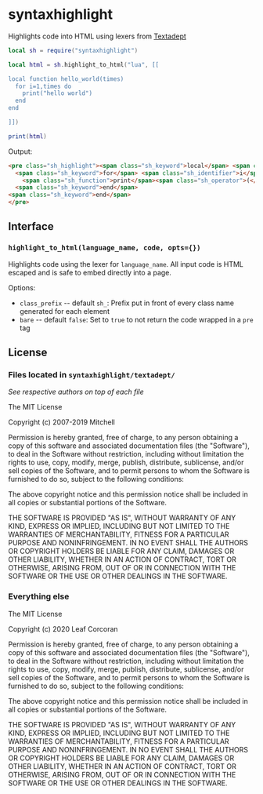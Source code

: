 
# syntaxhighlight

Highlights code into HTML using lexers from [Textadept](https://foicica.com/textadept/)


```lua
local sh = require("syntaxhighlight")

local html = sh.highlight_to_html("lua", [[

local function hello_world(times)
  for i=1,times do
    print("hello world")
  end
end

]])

print(html)
```


Output:


```html
<pre class="sh_highlight"><span class="sh_keyword">local</span> <span class="sh_keyword">function</span> <span class="sh_identifier">hello_world</span><span class="sh_operator">(</span><span class="sh_identifier">times</span><span class="sh_operator">)</span>
  <span class="sh_keyword">for</span> <span class="sh_identifier">i</span><span class="sh_operator">=</span><span class="sh_number">1</span><span class="sh_operator">,</span><span class="sh_identifier">times</span> <span class="sh_keyword">do</span>
    <span class="sh_function">print</span><span class="sh_operator">(</span><span class="sh_string">&quot;hello world&quot;</span><span class="sh_operator">)</span>
  <span class="sh_keyword">end</span>
<span class="sh_keyword">end</span>
</pre>
```

## Interface

### `highlight_to_html(language_name, code, opts={})`

Highlights code using the lexer for `language_name`. All input code is HTML escaped and is safe to embed directly into a page.

Options:

* `class_prefix` -- default `sh_`: Prefix put in front of every class name generated for each element
* `bare` -- default `false`: Set to `true` to not return the code wrapped in a `pre` tag



## License

### Files located in `syntaxhighlight/textadept/`

*See respective authors on top of each file*

The MIT License

Copyright (c) 2007-2019 Mitchell

Permission is hereby granted, free of charge, to any person obtaining a copy
of this software and associated documentation files (the "Software"), to deal
in the Software without restriction, including without limitation the rights
to use, copy, modify, merge, publish, distribute, sublicense, and/or sell
copies of the Software, and to permit persons to whom the Software is
furnished to do so, subject to the following conditions:

The above copyright notice and this permission notice shall be included in
all copies or substantial portions of the Software.

THE SOFTWARE IS PROVIDED "AS IS", WITHOUT WARRANTY OF ANY KIND, EXPRESS OR
IMPLIED, INCLUDING BUT NOT LIMITED TO THE WARRANTIES OF MERCHANTABILITY,
FITNESS FOR A PARTICULAR PURPOSE AND NONINFRINGEMENT. IN NO EVENT SHALL THE
AUTHORS OR COPYRIGHT HOLDERS BE LIABLE FOR ANY CLAIM, DAMAGES OR OTHER
LIABILITY, WHETHER IN AN ACTION OF CONTRACT, TORT OR OTHERWISE, ARISING FROM,
OUT OF OR IN CONNECTION WITH THE SOFTWARE OR THE USE OR OTHER DEALINGS IN
THE SOFTWARE.

### Everything else

The MIT License

Copyright (c) 2020 Leaf Corcoran

Permission is hereby granted, free of charge, to any person obtaining a copy
of this software and associated documentation files (the "Software"), to deal
in the Software without restriction, including without limitation the rights
to use, copy, modify, merge, publish, distribute, sublicense, and/or sell
copies of the Software, and to permit persons to whom the Software is
furnished to do so, subject to the following conditions:

The above copyright notice and this permission notice shall be included in
all copies or substantial portions of the Software.

THE SOFTWARE IS PROVIDED "AS IS", WITHOUT WARRANTY OF ANY KIND, EXPRESS OR
IMPLIED, INCLUDING BUT NOT LIMITED TO THE WARRANTIES OF MERCHANTABILITY,
FITNESS FOR A PARTICULAR PURPOSE AND NONINFRINGEMENT. IN NO EVENT SHALL THE
AUTHORS OR COPYRIGHT HOLDERS BE LIABLE FOR ANY CLAIM, DAMAGES OR OTHER
LIABILITY, WHETHER IN AN ACTION OF CONTRACT, TORT OR OTHERWISE, ARISING FROM,
OUT OF OR IN CONNECTION WITH THE SOFTWARE OR THE USE OR OTHER DEALINGS IN
THE SOFTWARE.














